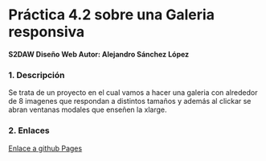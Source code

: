 # Práctica 4.2 sobre una Galeria responsiva

 **S2DAW Diseño Web Autor: Alejandro Sánchez López**

### 1. Descripción

Se trata de un proyecto en el cual vamos a hacer una galeria con alrededor de 8 imagenes que respondan a distintos tamaños y además al clickar se abran ventanas modales que enseñen la xlarge.
### 2. Enlaces
[Enlace a github Pages]([https://alexsanlo.github.io/P-3.2-Alejandro-Sanchez/index.html](https://alexsanlo.github.io/P4.2-Galeria-de-imagenes/))
